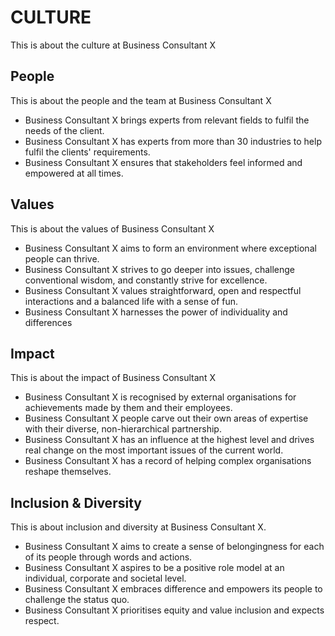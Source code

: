 # CULTURE

This is about the culture at Business Consultant X

## People

This is about the people and the team at Business Consultant X

- Business Consultant X brings experts from relevant fields to fulfil the needs of the client.
- Business Consultant X has experts from more than 30 industries to help fulfil the clients' requirements.
- Business Consultant X ensures that stakeholders feel informed and empowered at all times.

## Values

This is about the values of Business Consultant X

- Business Consultant X aims to form an environment where exceptional people can thrive.
- Business Consultant X strives to go deeper into issues, challenge conventional wisdom, and constantly strive for excellence.
- Business Consultant X values straightforward, open and respectful interactions and a balanced life with a sense of fun.
- Business Consultant X harnesses the power of individuality and differences

## Impact

This is about the impact of Business Consultant X

- Business Consultant X is recognised by external organisations for achievements made by them and their employees.
- Business Consultant X people carve out their own areas of expertise with their diverse, non-hierarchical partnership.
- Business Consultant X has an influence at the highest level and drives real change on the most important issues of the current world.
- Business Consultant X has a record of helping complex organisations reshape themselves.

## Inclusion & Diversity

This is about inclusion and diversity at Business Consultant X.

- Business Consultant X aims to create a sense of belongingness for each of its people through words and actions.
- Business Consultant X aspires to be a positive role model at an individual, corporate and societal level.
- Business Consultant X embraces difference and empowers its people to challenge the status quo.
- Business Consultant X prioritises equity and value inclusion and expects respect.